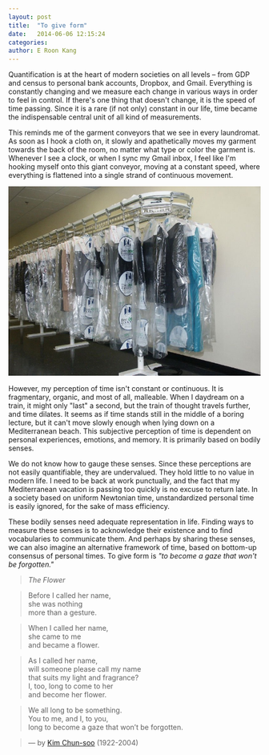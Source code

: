 ```yaml
---
layout: post
title:  "To give form"
date:   2014-06-06 12:15:24
categories:
author: E Roon Kang
---
```


Quantification is at the heart of modern societies on all levels – from GDP and census to personal bank accounts, Dropbox, and Gmail. Everything is constantly changing and we measure each change in various ways in order to feel in control. If there's one thing that doesn't change, it is the speed of time passing. Since it is a rare (if not only) constant in our life, time became the indispensable central unit of all kind of measurements.

This reminds me of the garment conveyors that we see in every laundromat. As soon as I hook a cloth on, it slowly and apathetically moves my garment towards the back of the room, no matter what type or color the garment is. Whenever I see a clock, or when I sync my Gmail inbox, I feel like I'm hooking myself onto this giant conveyor, moving at a constant speed, where everything is flattened into a single strand of continuous movement.

<img src="/public/img/Standard_Garment_Conveyor.jpg">

However, my perception of time isn't constant or continuous. It is fragmentary, organic, and most of all, malleable. When I daydream on a train, it might only "last" a second, but the train of thought travels further, and time dilates. It seems as if time stands still in the middle of a boring lecture, but it can't move slowly enough when lying down on a Mediterranean beach. This subjective perception of time is dependent on personal experiences, emotions, and memory. It is primarily based on bodily senses.

We do not know how to gauge these senses. Since these perceptions are not easily quantifiable, they are undervalued. They hold little to no value in modern life. I need to be back at work punctually, and the fact that my Mediterranean vacation is passing too quickly is no excuse to return late.  In a society based on uniform Newtonian time, unstandardized personal time is easily ignored, for the sake of mass efficiency.

These bodily senses need adequate representation in life. Finding ways to measure these senses is to acknowledge their existence and to find vocabularies to communicate them. And perhaps by sharing these senses, we can also imagine an alternative framework of time, based on bottom-up consensus of personal times. To give form is *"to become a gaze that won't be forgotten."*

> *The Flower*

> Before I called her name,  
she was nothing  
more than a gesture.

> When I called her name,  
she came to me  
and became a flower.

> As I called her name,  
will someone please call my name  
that suits my light and fragrance?  
I, too, long to come to her  
and become her flower.

> We all long to be something.  
You to me, and I, to you,  
long to become a gaze that won’t be forgotten.

> — by [Kim Chun-soo](http://en.wikipedia.org/wiki/Kim_Chunsu) (1922-2004)
